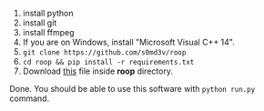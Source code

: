 1. install python
2. install git
3. install ffmpeg
4. If you are on Windows, install "Microsoft Visual C++ 14".
4. `git clone https://github.com/s0md3v/roop`
5. `cd roop && pip install -r requirements.txt`
6. Download [this](https://civitai.com/models/80324?modelVersionId=85159) file inside **roop** directory.

Done. You should be able to use this software with `python run.py` command.

